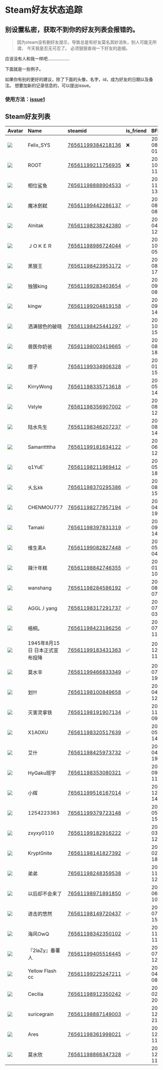 # Steam好友状态追踪
## 别设置私密，获取不到你的好友列表会报错的。

> 因为steam没有删好友提示，导致总是有好友莫名其妙消失，别人可能无所谓，
> 今天我是忍无可忍了。 必须狠狠查询一下好友的底细。

应该没有人和我一样吧………………

下面就是一些例子。

如果你有别的更好的建议，除了下面的头像，名字，id，成为好友的日期以及备注。 想要加新的记录信息的，可以提出issue。

### 使用方法：[issue1](https://github.com/systemannounce/SteamFriends/issues/1)

## Steam好友列表

| Avatar                                                                            | Name                | steamid                                                                     | is_friend   | BFD                 | Remark   | removed_time        |
|:----------------------------------------------------------------------------------|:--------------------|:----------------------------------------------------------------------------|:------------|:--------------------|:---------|:--------------------|
| ![](https://avatars.steamstatic.com/d41abd4be0b3769e1919802da758591a11639b13.jpg) | Felix_SYS           | [76561199384218136](https://steamcommunity.com/profiles/76561199384218136/) | ❌           | 2022-08-14 01:06:38 |          | 2024-11-21 18:28:04 |
| ![](https://avatars.steamstatic.com/ef15d4fa577672454e11c4dc5fbfa9fc71722ede.jpg) | ROOT                | [76561199211756935](https://steamcommunity.com/profiles/76561199211756935/) | ❌           | 2021-10-02 11:23:03 |          | 2024-11-21 18:28:04 |
| ![](https://avatars.steamstatic.com/5364a10a7cfe467d63c891b56b23ae1869e285f5.jpg) | 相位鲨鱼                | [76561198888904533](https://steamcommunity.com/profiles/76561198888904533/) | ✅           | 2024-11-24 13:36:28 |          |                     |
| ![](https://avatars.steamstatic.com/61a2afb8eb7ceb397f018249b95be045e4b854ae.jpg) | 魔冰劍弑                | [76561199442286137](https://steamcommunity.com/profiles/76561199442286137/) | ✅           | 2023-08-22 08:05:32 |          |                     |
| ![](https://avatars.steamstatic.com/5866bc60ea6a1504e0b8885c7917f8587fbca738.jpg) | Alnitak             | [76561198238242380](https://steamcommunity.com/profiles/76561198238242380/) | ✅           | 2020-04-09 12:08:50 |          |                     |
| ![](https://avatars.steamstatic.com/a759f028b8a6a2e161198a14d36f5adc997fb72b.jpg) | ＪＯＫＥＲ               | [76561198986724044](https://steamcommunity.com/profiles/76561198986724044/) | ✅           | 2024-10-27 05:35:59 |          |                     |
| ![](https://avatars.steamstatic.com/2b1bdc540b9cb1ed5f7a85e85004c5e2ce66f17e.jpg) | 黑狼王                 | [76561198423953172](https://steamcommunity.com/profiles/76561198423953172/) | ✅           | 2022-08-13 17:34:49 |          |                     |
| ![](https://avatars.steamstatic.com/574edd6fa7a3dd25a27ef20893dcea89fffa08a7.jpg) | 独狼king              | [76561199283403654](https://steamcommunity.com/profiles/76561199283403654/) | ✅           | 2022-09-20 08:26:09 |          |                     |
| ![](https://avatars.steamstatic.com/c798d74d908ee73e0d9cbab69d19d5c4ed9d81c4.jpg) | kingw               | [76561199204819158](https://steamcommunity.com/profiles/76561199204819158/) | ✅           | 2021-09-16 14:56:20 |          |                     |
| ![](https://avatars.steamstatic.com/758810ea71fd83426de4e6a8bc5cd6ac67200aec.jpg) | 洒满银色的破晓             | [76561198425441297](https://steamcommunity.com/profiles/76561198425441297/) | ✅           | 2023-10-20 15:12:13 |          |                     |
| ![](https://avatars.steamstatic.com/6c06ec7e7705c5e3f9bc849de8973b08ff4969f4.jpg) | 兽医你奶爸               | [76561198003419665](https://steamcommunity.com/profiles/76561198003419665/) | ✅           | 2023-08-27 18:17:47 |          |                     |
| ![](https://avatars.steamstatic.com/1c0b5c37a442a2d39f32902ec42f2e26ba6a142e.jpg) | 煜子                  | [76561199334906328](https://steamcommunity.com/profiles/76561199334906328/) | ✅           | 2024-01-29 15:34:36 |          |                     |
| ![](https://avatars.steamstatic.com/3fd8a2d5b78ed478ff845cdf368776dc1f7ccd44.jpg) | KirryWong           | [76561198335713618](https://steamcommunity.com/profiles/76561198335713618/) | ✅           | 2024-05-25 14:10:32 |          |                     |
| ![](https://avatars.steamstatic.com/696b04b68b39417c431823a0335bcbf53a226618.jpg) | Vstyle              | [76561198356907002](https://steamcommunity.com/profiles/76561198356907002/) | ✅           | 2021-08-02 12:33:53 |          |                     |
| ![](https://avatars.steamstatic.com/6641e75b8730bc462b567a35cb525ffc85931fcb.jpg) | 陆水先生                | [76561198346207237](https://steamcommunity.com/profiles/76561198346207237/) | ✅           | 2023-08-31 14:01:52 |          |                     |
| ![](https://avatars.steamstatic.com/fef49e7fa7e1997310d705b2a6158ff8dc1cdfeb.jpg) | Samanttttha         | [76561199181634122](https://steamcommunity.com/profiles/76561199181634122/) | ✅           | 2021-06-19 12:16:06 |          |                     |
| ![](https://avatars.steamstatic.com/738345e90541ec9e092fdad6321ae639eed49e4b.jpg) | q1YuE`              | [76561198211969412](https://steamcommunity.com/profiles/76561198211969412/) | ✅           | 2024-05-26 18:38:18 |          |                     |
| ![](https://avatars.steamstatic.com/de7aed4299406a52b01b0fc087ec5eb1d380b7e7.jpg) | 乆幺kk                | [76561198370295386](https://steamcommunity.com/profiles/76561198370295386/) | ✅           | 2022-08-09 15:07:33 |          |                     |
| ![](https://avatars.steamstatic.com/e11c61d155ed25c4eb341a81f545a08bae85131e.jpg) | CHENMOU777          | [76561198277957194](https://steamcommunity.com/profiles/76561198277957194/) | ✅           | 2024-04-04 19:18:05 |          |                     |
| ![](https://avatars.steamstatic.com/97e463a36f2693f6158631fb69c4074694019c20.jpg) | Tamaki              | [76561198397831319](https://steamcommunity.com/profiles/76561198397831319/) | ✅           | 2021-09-14 14:45:53 |          |                     |
| ![](https://avatars.steamstatic.com/d84b44e323df52a39d066b5438367e9507a4791d.jpg) | 维生素A                | [76561199082827448](https://steamcommunity.com/profiles/76561199082827448/) | ✅           | 2024-05-20 04:27:49 |          |                     |
| ![](https://avatars.steamstatic.com/79d3fe5839617eb83a9661071ed021dd56ac8a5b.jpg) | 辣汁年糕                | [76561198842746355](https://steamcommunity.com/profiles/76561198842746355/) | ✅           | 2024-01-07 10:33:47 |          |                     |
| ![](https://avatars.steamstatic.com/ad99749900792c6b9fa9cd3add38a60c1c1431cc.jpg) | wanshang            | [76561198284586192](https://steamcommunity.com/profiles/76561198284586192/) | ✅           | 2018-08-23 07:43:38 |          |                     |
| ![](https://avatars.steamstatic.com/331119bd96b0c1b71534982155bd14784eef3cda.jpg) | AGGL丿yang           | [76561198317291737](https://steamcommunity.com/profiles/76561198317291737/) | ✅           | 2018-07-22 03:29:12 |          |                     |
| ![](https://avatars.steamstatic.com/9bc99bda48b862d7e41901e63fb9f853ee117729.jpg) | 梧桐。                 | [76561198423196256](https://steamcommunity.com/profiles/76561198423196256/) | ✅           | 2023-07-13 11:33:08 |          |                     |
| ![](https://avatars.steamstatic.com/2da2857661aa6a3e83e21e810482760a470faa75.jpg) | 1945年8月15日 日本正式宣布投降 | [76561199183431363](https://steamcommunity.com/profiles/76561199183431363/) | ✅           | 2024-12-06 11:15:45 |          |                     |
| ![](https://avatars.steamstatic.com/b1a67b87f4f4ad6d3f82e17a0ce040167c9d9a16.jpg) | 莫水辛                 | [76561199466833349](https://steamcommunity.com/profiles/76561199466833349/) | ✅           | 2024-07-26 19:34:33 |          |                     |
| ![](https://avatars.steamstatic.com/e6549649ac4d0d66f50da5959d86cea2efcc0fab.jpg) | 划!!!                | [76561198100849658](https://steamcommunity.com/profiles/76561198100849658/) | ✅           | 2022-04-25 12:16:37 |          |                     |
| ![](https://avatars.steamstatic.com/8a78a24d3ae3031caf2695bc4dede2d6eb7af7cf.jpg) | 灭害灵拿铁               | [76561198191907134](https://steamcommunity.com/profiles/76561198191907134/) | ✅           | 2023-11-16 09:44:01 |          |                     |
| ![](https://avatars.steamstatic.com/b706d52b6b195c95da65328176bfc6a234d1d37d.jpg) | X1AOXU              | [76561198320517639](https://steamcommunity.com/profiles/76561198320517639/) | ✅           | 2024-05-20 14:56:55 |          |                     |
| ![](https://avatars.steamstatic.com/f4f2fc58620a769dfcc51defda89ed5cb8fa7d75.jpg) | 艾什                  | [76561198425973732](https://steamcommunity.com/profiles/76561198425973732/) | ✅           | 2020-04-06 19:07:04 |          |                     |
| ![](https://avatars.steamstatic.com/cacc83981ff4f60ea3b81d1243a86298eefd031a.jpg) | HyGaku班宇            | [76561198353080321](https://steamcommunity.com/profiles/76561198353080321/) | ✅           | 2023-09-14 11:45:14 |          |                     |
| ![](https://avatars.steamstatic.com/fef49e7fa7e1997310d705b2a6158ff8dc1cdfeb.jpg) | 小辉                  | [76561199516167014](https://steamcommunity.com/profiles/76561199516167014/) | ✅           | 2023-12-02 14:45:10 |          |                     |
| ![](https://avatars.steamstatic.com/fef49e7fa7e1997310d705b2a6158ff8dc1cdfeb.jpg) | 1254223363          | [76561199379723148](https://steamcommunity.com/profiles/76561199379723148/) | ✅           | 2023-05-31 15:36:33 |          |                     |
| ![](https://avatars.steamstatic.com/e15616dbd99a46ade8348453ffa74a54e594fb00.jpg) | zxyxy0110           | [76561199182916222](https://steamcommunity.com/profiles/76561199182916222/) | ✅           | 2024-03-28 12:43:42 |          |                     |
| ![](https://avatars.steamstatic.com/f46813a4da362bce24777f2f62099c1c6e30a7a5.jpg) | Krypt0nite          | [76561198141827392](https://steamcommunity.com/profiles/76561198141827392/) | ✅           | 2024-02-17 18:24:50 |          |                     |
| ![](https://avatars.steamstatic.com/14c94ace391b90e2c5c3e07e44f518f25a3d4376.jpg) | 弟弟                  | [76561198248359538](https://steamcommunity.com/profiles/76561198248359538/) | ✅           | 2023-11-03 12:57:35 |          |                     |
| ![](https://avatars.steamstatic.com/07fa8b9361f7dae4f2453c1f03773667dc9f29ff.jpg) | 以后却不会来了             | [76561198971891850](https://steamcommunity.com/profiles/76561198971891850/) | ✅           | 2024-06-18 10:39:34 |          |                     |
| ![](https://avatars.steamstatic.com/bfe86a426f6a52605978be8723fdba20e999d0b7.jpg) | 进击的悠然               | [76561198149720437](https://steamcommunity.com/profiles/76561198149720437/) | ✅           | 2023-07-24 15:45:59 |          |                     |
| ![](https://avatars.steamstatic.com/7cfab1ac5d258a193e9483e1e48ae7d35b244aaf.jpg) | 海风OwQ               | [76561198342350102](https://steamcommunity.com/profiles/76561198342350102/) | ✅           | 2024-11-22 11:24:33 |          |                     |
| ![](https://avatars.steamstatic.com/660dcc396738007e184ebd6e75a6ae4556c51186.jpg) | 『2laZy』番薯人          | [76561199405516445](https://steamcommunity.com/profiles/76561199405516445/) | ✅           | 2024-07-05 12:49:23 |          |                     |
| ![](https://avatars.steamstatic.com/039588fd78e2bdd7b54f618fa62cb30562ecf28c.jpg) | Yellow Flash cc     | [76561199225247211](https://steamcommunity.com/profiles/76561199225247211/) | ✅           | 2023-04-29 08:17:59 |          |                     |
| ![](https://avatars.steamstatic.com/0935f917cf24e0bbeb0f67474319d6f02ca0dbde.jpg) | Cecilia             | [76561198912350242](https://steamcommunity.com/profiles/76561198912350242/) | ✅           | 2019-02-12 20:02:05 |          |                     |
| ![](https://avatars.steamstatic.com/f4e77a3db42d3a3b14b56544501271659f734e36.jpg) | suricegrain         | [76561198887149003](https://steamcommunity.com/profiles/76561198887149003/) | ✅           | 2024-12-01 21:40:56 |          |                     |
| ![](https://avatars.steamstatic.com/c4b989d71e5ff3a16fbb00b7ce237d33b125cbfc.jpg) | Ares                | [76561198361998021](https://steamcommunity.com/profiles/76561198361998021/) | ✅           | 2024-12-06 11:21:02 |          |                     |
| ![](https://avatars.steamstatic.com/550ab6ee4f3b06526dc1c45014ff8023109962ba.jpg) | 莫水欣                 | [76561198866347328](https://steamcommunity.com/profiles/76561198866347328/) | ✅           | 2024-12-06 11:51:40 |          |                     |